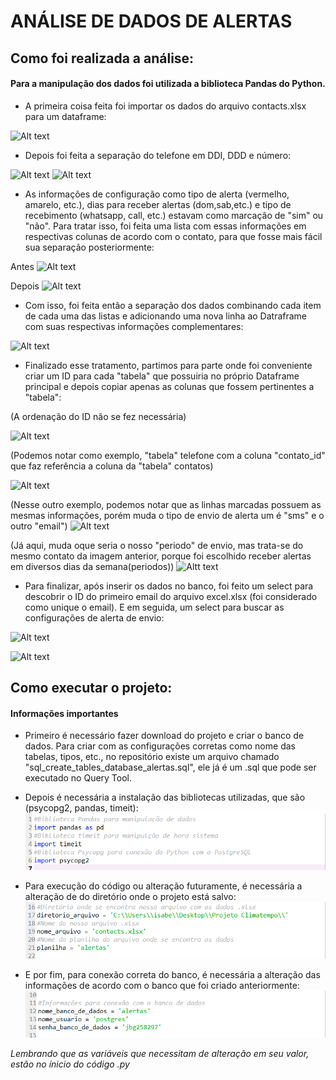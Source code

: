 # ANÁLISE DE DADOS DE ALERTAS

## Como foi realizada a análise:

#### Para a manipulação dos dados foi utilizada a biblioteca Pandas do Python.
- A primeira coisa feita foi importar os dados do arquivo contacts.xlsx para um dataframe:

![Alt text](https://github.com/ibragionp/analise_de_dados_alertas/blob/master/Imagens%20passo%20a%20passo%20c%C3%B3digo/df_sem_alteracoes.png)

- Depois foi feita a separação do telefone em DDI, DDD e número:

![Alt text](https://github.com/ibragionp/analise_de_dados_alertas/blob/master/Imagens%20passo%20a%20passo%20c%C3%B3digo/coluna_telefone_sem_alteracao.png)        ![Alt text](https://github.com/ibragionp/analise_de_dados_alertas/blob/master/Imagens%20passo%20a%20passo%20c%C3%B3digo/colunas_telefone_separado.png)

- As informações de configuração como tipo de alerta (vermelho, amarelo, etc.), dias para receber alertas (dom,sab,etc.) e tipo de recebimento (whatsapp, call, etc.) estavam como marcação de "sim" ou "não". Para tratar isso, foi feita uma lista com essas informações em respectivas colunas de acordo com o contato, para que fosse mais fácil sua separação posteriormente:

Antes
![Alt text](https://github.com/ibragionp/analise_de_dados_alertas/blob/master/Imagens%20passo%20a%20passo%20c%C3%B3digo/colunas_sim_nao.png)

Depois
![Alt text](https://github.com/ibragionp/analise_de_dados_alertas/blob/master/Imagens%20passo%20a%20passo%20c%C3%B3digo/coluna_com_listas.png)

- Com isso, foi feita então a separação dos dados combinando cada item de cada uma das listas e adicionando uma nova linha ao Datraframe com suas respectivas informações complementares:

![Alt text](https://github.com/ibragionp/analise_de_dados_alertas/blob/master/Imagens%20passo%20a%20passo%20c%C3%B3digo/colunas_separadas.png)

- Finalizado esse tratamento, partimos para parte onde foi conveniente criar um ID para cada "tabela" que possuiria no próprio Dataframe principal e depois copiar apenas as colunas que fossem pertinentes a "tabela":

(A ordenação do ID não se fez necessária)

![Alt text](https://github.com/ibragionp/analise_de_dados_alertas/blob/master/Imagens%20passo%20a%20passo%20c%C3%B3digo/df_contato.png)

(Podemos notar como exemplo, "tabela" telefone com a coluna "contato_id" que faz referência a coluna da "tabela" contatos)

![Alt text](https://github.com/ibragionp/analise_de_dados_alertas/blob/master/Imagens%20passo%20a%20passo%20c%C3%B3digo/df_telefone.png)

(Nesse outro exemplo, podemos notar que as linhas marcadas possuem as mesmas informações, porém muda o tipo de envio de alerta um é "sms" e o outro "email")
![Alt text](https://github.com/ibragionp/analise_de_dados_alertas/blob/master/Imagens%20passo%20a%20passo%20c%C3%B3digo/df_envio_alerta.png)

(Já aqui, muda oque seria o nosso "periodo" de envio, mas trata-se do mesmo contato da imagem anterior, porque foi escolhido receber alertas em diversos dias da semana(periodos))
![Altt text](https://github.com/ibragionp/analise_de_dados_alertas/blob/master/Imagens%20passo%20a%20passo%20c%C3%B3digo/df_envio_alerta_ex2.png)

- Para finalizar, após inserir os dados no banco, foi feito um select para descobrir o ID do primeiro email do arquivo excel.xlsx (foi considerado como unique o email). E em seguida, um select para buscar as configurações de alerta de envio:

![Alt text](https://github.com/ibragionp/analise_de_dados_alertas/blob/master/Imagens%20passo%20a%20passo%20c%C3%B3digo/primeiro_email_excel.png)

![Alt text](https://github.com/ibragionp/analise_de_dados_alertas/blob/master/Imagens%20passo%20a%20passo%20c%C3%B3digo/consulta_primeiro_email_alertas.png)

## Como executar o projeto:

#### Informações importantes
- Primeiro é necessário fazer download do projeto e criar o banco de dados. Para criar com as configurações corretas como nome das tabelas, tipos, etc., no repositório existe um arquivo chamado "sql_create_tables_database_alertas.sql", ele já é um .sql que pode ser executado no Query Tool.

- Depois é necessária a instalação das bibliotecas utilizadas, que são (psycopg2, pandas, timeit):
![Alt text](https://github.com/ibragionp/analise_de_dados_alertas/blob/master/Imagens%20como%20rodar%20o%20codigo/bibliotecas_necessarias.png)

- Para execução do código ou alteração futuramente, é necessária a alteração de do diretório onde o projeto está salvo:
![Alt text](https://github.com/ibragionp/analise_de_dados_alertas/blob/master/Imagens%20como%20rodar%20o%20codigo/diretorio_do_projeto.png)

- E por fim, para conexão correta do banco, é necessária a alteração das informações de acordo com o banco que foi criado anteriormente:
![Alt text](https://github.com/ibragionp/analise_de_dados_alertas/blob/master/Imagens%20como%20rodar%20o%20codigo/informacoes_do_banco_de_dados_da_maquina_pessoal.png)

*Lembrando que as variáveis que necessitam de alteração em seu valor, estão no ínicio do código .py*
